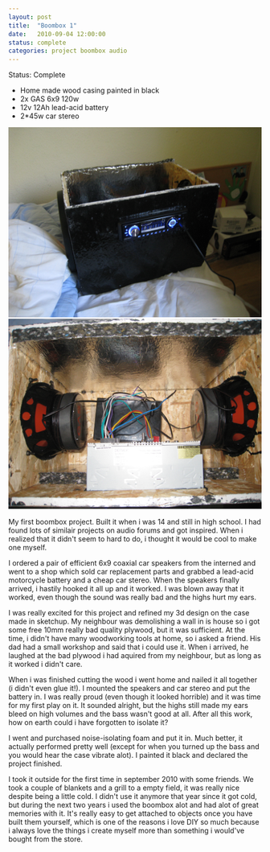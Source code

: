 ```yaml
---
layout: post
title:  "Boombox 1"
date:   2010-09-04 12:00:00
status: complete
categories: project boombox audio
---
```

Status: Complete


- Home made wood casing painted in black
- 2x GAS 6x9 120w
- 12v 12Ah lead-acid battery
- 2*45w car stereo


![Picture of boombox](/img/projects/boombox1-1.jpg)
![Interior picture of boombox](/img/projects/boombox1-2.jpg)


My first boombox project. Built it when i was 14 and still in high school.
I had found lots of similair projects on audio forums and got inspired.
When i realized that it didn't seem to hard to do, i thought it would be cool to make one myself.

I ordered a pair of efficient 6x9 coaxial car speakers from the interned and went to a shop which sold car replacement parts and grabbed a lead-acid motorcycle battery and a cheap car stereo.
When the speakers finally arrived, i hastily hooked it all up and it worked. 
I was blown away that it worked, even though the sound was really bad and the highs hurt my ears.

I was really excited for this project and refined my 3d design on the case made in sketchup.
My neighbour was demolishing a wall in is house so i got some free 10mm really bad quality plywood, but it was sufficient.
At the time, i didn't have many woodworking tools at home, so i asked a friend.
His dad had a small workshop and said that i could use it. When i arrived, he laughed at the bad plywood i had aquired from my neighbour, but as long as it worked i didn't care.

When i was finished cutting the wood i went home and nailed it all together (i didn't even glue it!).
I mounted the speakers and car stereo and put the battery in. I was really proud (even though it looked horrible) and it was time for my first play on it. It sounded alright, but the highs still made my ears bleed on high volumes and the bass wasn't good at all. After all this work, how on earth could i have forgotten to isolate it?

I went and purchased noise-isolating foam and put it in. Much better, it actually performed pretty well (except for when you turned up the bass and you would hear the case vibrate alot). I painted it black and declared the project finished.

I took it outside for the first time in september 2010 with some friends. We took a couple of blankets and a grill to a empty field, it was really nice despite being a little cold. I didn't use it anymore that year since it got cold, but during the next two years i used the boombox alot and had alot of great memories with it.
It's really easy to get attached to objects once you have built them yourself, which is one of the reasons i love DIY so much because i always love the things i create myself more than something i would've bought from the store.